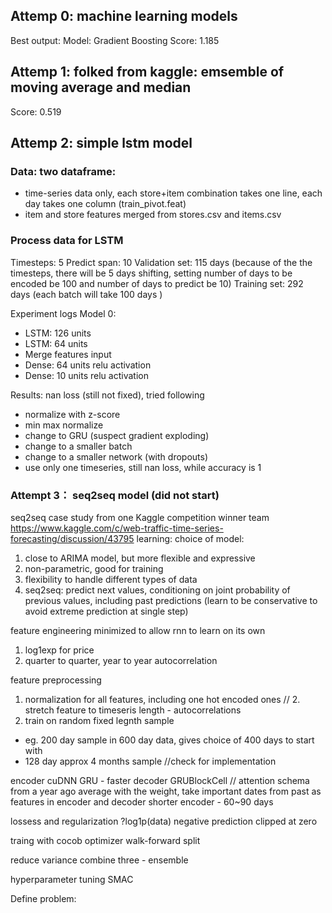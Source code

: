 ## Attemp 0: machine learning models
Best output:
Model: Gradient Boosting
Score: 1.185

## Attemp 1: folked from kaggle: emsemble of moving average and median
Score: 0.519

## Attemp 2: simple lstm model
### Data: two dataframe: 
- time-series data only, each store+item combination takes one line, each day takes one column (train_pivot.feat)
- item and store features merged from stores.csv and items.csv

### Process data for LSTM
Timesteps: 5
Predict span: 10 
Validation set: 115 days (because of the the timesteps, there will be 5 days shifting,  setting number of days to be encoded be 100 and number of days to predict be 10)
Training set: 292 days (each batch will take 100 days )

Experiment logs
Model 0:
- LSTM: 126 units
- LSTM: 64 units
- Merge features input 
- Dense: 64 units relu activation 
- Dense: 10 units relu activation

Results: nan loss (still not fixed), tried following 
- normalize with z-score
- min max normalize
- change to GRU (suspect gradient exploding)
- change to a smaller batch
- change to a smaller network (with dropouts)
- use only one timeseries, still nan loss, while accuracy is 1 
 

### Attempt 3： seq2seq model (did not start)

seq2seq case study from one Kaggle competition winner team
https://www.kaggle.com/c/web-traffic-time-series-forecasting/discussion/43795
learning: 
choice of model: 
1. close to ARIMA model, but more flexible and expressive
2. non-parametric, good for training 
3. flexibility to handle different types of data
4. seq2seq: predict next values, conditioning on joint probability of previous values, 
including past predictions (learn to be conservative to avoid extreme prediction at single step)

feature engineering 
minimized to allow rnn to learn on its own  
1. log1exp for price 
2. quarter to quarter, year to year autocorrelation 


feature preprocessing 
1. normalization for all features, including one hot encoded ones 
// 2. stretch feature to timeseris length - autocorrelations
3. train on random fixed legnth sample 
- eg. 200 day sample in 600 day data, gives choice of 400 days to start with 
- 128 day approx 4 months sample //check for implementation

encoder cuDNN GRU - faster
decoder GRUBlockCell
// attention schema from a year ago average with the weight, 
take important dates from past as features in encoder and decoder
shorter encoder - 60~90 days

lossess and regularization 
?log1p(data)
negative prediction clipped at zero

traing with cocob optimizer 
walk-forward split 

reduce variance 
combine three - ensemble

hyperparameter tuning 
SMAC

Define problem: 


